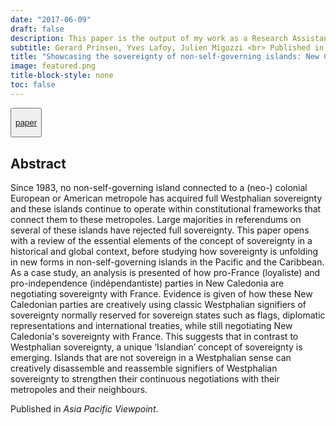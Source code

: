 ```yaml
---
date: "2017-06-09"
draft: false
description: This paper is the output of my work as a Research Assistant for the Marsden Fund research project on aid and sovereignty across the Pacific island nations, led by Professor John Overton from Wellington's Victoria University, New Zealand.
subtitle: Gerard Prinsen, Yves Lafoy, Julien Migozzi <br> Published in *Asia Pacific Viewpoint*
title: "Showcasing the sovereignty of non-self-governing islands: New Caledonia"
image: featured.png
title-block-style: none
toc: false
---
```


<button type="button" class="btn btn-outline-success">

<a href="https://doi.org/10.1111/apv.12151">paper</a>

</button>

## Abstract


Since 1983, no non-self-governing island connected to a (neo-) colonial European or American metropole has acquired full Westphalian sovereignty and these islands continue to operate within constitutional frameworks that connect them to these metropoles. Large majorities in referendums on several of these islands have rejected full sovereignty. This paper opens with a review of the essential elements of the concept of sovereignty in a historical and global context, before studying how sovereignty is unfolding in new forms in non-self-governing islands in the Pacific and the Caribbean. As a case study, an analysis is presented of how pro-France (loyaliste) and pro-independence (indépendantiste) parties in New Caledonia are negotiating sovereignty with France. Evidence is given of how these New Caledonian parties are creatively using classic Westphalian signifiers of sovereignty normally reserved for sovereign states such as flags, diplomatic representations and international treaties, while still negotiating New Caledonia's sovereignty with France. This suggests that in contrast to Westphalian sovereignty, a unique ‘Islandian’ concept of sovereignty is emerging. Islands that are not sovereign in a Westphalian sense can creatively disassemble and reassemble signifiers of Westphalian sovereignty to strengthen their continuous negotiations with their metropoles and their neighbours.

Published in *Asia Pacific Viewpoint*.